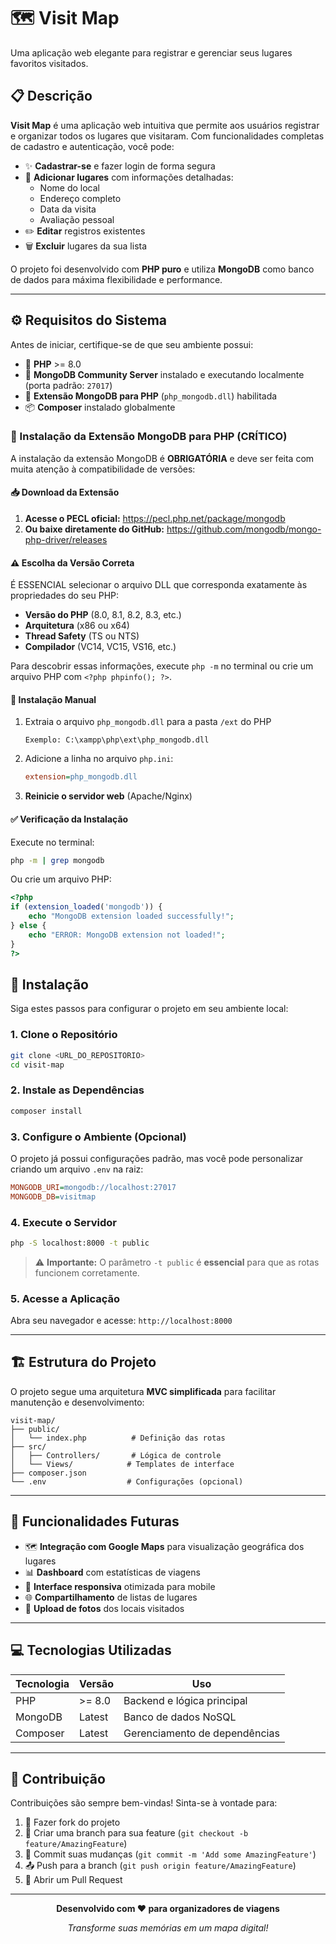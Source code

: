 # 🗺️ Visit Map

Uma aplicação web elegante para registrar e gerenciar seus lugares favoritos visitados.

## 📋 Descrição

**Visit Map** é uma aplicação web intuitiva que permite aos usuários registrar e organizar todos os lugares que visitaram. Com funcionalidades completas de cadastro e autenticação, você pode:

- ✨ **Cadastrar-se** e fazer login de forma segura
- 📍 **Adicionar lugares** com informações detalhadas:
  - Nome do local
  - Endereço completo
  - Data da visita
  - Avaliação pessoal
- ✏️ **Editar** registros existentes
- 🗑️ **Excluir** lugares da sua lista

O projeto foi desenvolvido com **PHP puro** e utiliza **MongoDB** como banco de dados para máxima flexibilidade e performance.

---

## ⚙️ Requisitos do Sistema

Antes de iniciar, certifique-se de que seu ambiente possui:

- 🐘 **PHP** >= 8.0
- 🍃 **MongoDB Community Server** instalado e executando localmente (porta padrão: `27017`)
- 🔌 **Extensão MongoDB para PHP** (`php_mongodb.dll`) habilitada
- 📦 **Composer** instalado globalmente

### 🔧 Instalação da Extensão MongoDB para PHP (CRÍTICO)

A instalação da extensão MongoDB é **OBRIGATÓRIA** e deve ser feita com muita atenção à compatibilidade de versões:

#### 📥 Download da Extensão

1. **Acesse o PECL oficial:** https://pecl.php.net/package/mongodb
2. **Ou baixe diretamente do GitHub:** https://github.com/mongodb/mongo-php-driver/releases

#### ⚠️ Escolha da Versão Correta

É ESSENCIAL selecionar o arquivo DLL que corresponda exatamente às propriedades do seu PHP:

- **Versão do PHP** (8.0, 8.1, 8.2, 8.3, etc.)
- **Arquitetura** (x86 ou x64)
- **Thread Safety** (TS ou NTS)
- **Compilador** (VC14, VC15, VS16, etc.)

Para descobrir essas informações, execute `php -m` no terminal ou crie um arquivo PHP com `<?php phpinfo(); ?>`.

#### 📁 Instalação Manual

1. Extraia o arquivo `php_mongodb.dll` para a pasta `/ext` do PHP
   ```
   Exemplo: C:\xampp\php\ext\php_mongodb.dll
   ```

2. Adicione a linha no arquivo `php.ini`:
   ```ini
   extension=php_mongodb.dll
   ```

3. **Reinicie o servidor web** (Apache/Nginx)

#### ✅ Verificação da Instalação

Execute no terminal:
```bash
php -m | grep mongodb
```

Ou crie um arquivo PHP:
```php
<?php
if (extension_loaded('mongodb')) {
    echo "MongoDB extension loaded successfully!";
} else {
    echo "ERROR: MongoDB extension not loaded!";
}
?>
```

## 🚀 Instalação

Siga estes passos para configurar o projeto em seu ambiente local:

### 1. Clone o Repositório
```bash
git clone <URL_DO_REPOSITORIO>
cd visit-map
```

### 2. Instale as Dependências
```bash
composer install
```

### 3. Configure o Ambiente (Opcional)
O projeto já possui configurações padrão, mas você pode personalizar criando um arquivo `.env` na raiz:

```ini
MONGODB_URI=mongodb://localhost:27017
MONGODB_DB=visitmap
```

### 4. Execute o Servidor
```bash
php -S localhost:8000 -t public
```

> ⚠️ **Importante:** O parâmetro `-t public` é **essencial** para que as rotas funcionem corretamente.

### 5. Acesse a Aplicação
Abra seu navegador e acesse: `http://localhost:8000`

---

## 🏗️ Estrutura do Projeto

O projeto segue uma arquitetura **MVC simplificada** para facilitar manutenção e desenvolvimento:

```
visit-map/
├── public/
│   └── index.php          # Definição das rotas
├── src/
│   ├── Controllers/       # Lógica de controle
│   └── Views/            # Templates de interface
├── composer.json
└── .env                  # Configurações (opcional)
```

---

## 🔮 Funcionalidades Futuras

- 🗺️ **Integração com Google Maps** para visualização geográfica dos lugares
- 📊 **Dashboard** com estatísticas de viagens
- 📱 **Interface responsiva** otimizada para mobile
- 🌐 **Compartilhamento** de listas de lugares
- 📸 **Upload de fotos** dos locais visitados

---

## 💻 Tecnologias Utilizadas

| Tecnologia | Versão | Uso |
|------------|--------|-----|
| PHP | >= 8.0 | Backend e lógica principal |
| MongoDB | Latest | Banco de dados NoSQL |
| Composer | Latest | Gerenciamento de dependências |

---

## 🤝 Contribuição

Contribuições são sempre bem-vindas! Sinta-se à vontade para:

1. 🍴 Fazer fork do projeto
2. 🌱 Criar uma branch para sua feature (`git checkout -b feature/AmazingFeature`)
3. 💾 Commit suas mudanças (`git commit -m 'Add some AmazingFeature'`)
4. 📤 Push para a branch (`git push origin feature/AmazingFeature`)
5. 🔄 Abrir um Pull Request

---

<div align="center">

**Desenvolvido com ❤️ para organizadores de viagens**

*Transforme suas memórias em um mapa digital!*

</div>
